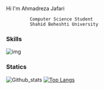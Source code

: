 Hi I'm Ahmadreza Jafari


             Computer Science Student
             Shahid Beheshti University

<!---
MRL0R3/MRL0R3 is a ✨ special ✨ repository because its `README.md` (this file) appears on your GitHub profile. 
--->
### Skills

![img](https://img.shields.io/badge/-C++-00599C?logo=&logoColor=fff)

### Statics

![Github_stats](https://github-readme-stats.vercel.app/api?username=MRL0R3&count_private=true&show_icons=true&theme=radical
) 
[![Top Langs](https://github-readme-stats.vercel.app/api/top-langs/?MRL0R3=yourusername)](https://github.com/MRL0R3/github-readme-stats)







<!---
![Top Languages](https://github-readme-stats.vercel.app/api/top-langs/?username=MRL0R3&show_icons=true&theme=radical)
--->
